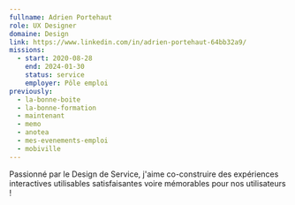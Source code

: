 ```yaml
---
fullname: Adrien Portehaut
role: UX Designer
domaine: Design
link: https://www.linkedin.com/in/adrien-portehaut-64bb32a9/
missions:
  - start: 2020-08-28
    end: 2024-01-30
    status: service
    employer: Pôle emploi
previously:
  - la-bonne-boite
  - la-bonne-formation
  - maintenant
  - memo
  - anotea
  - mes-evenements-emploi
  - mobiville
---
```

Passionné par le Design de Service, j'aime co-construire des expériences interactives utilisables satisfaisantes voire mémorables pour nos utilisateurs !
